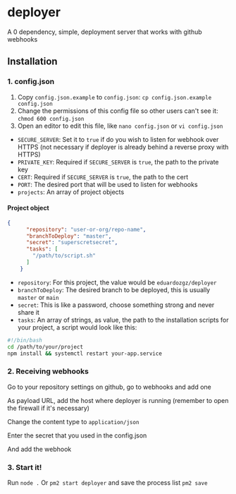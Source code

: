 # deployer
A 0 dependency, simple, deployment server that works with github webhooks

## Installation
### 1. config.json
1. Copy `config.json.example` to `config.json`: `cp config.json.example config.json`
2. Change the permissions of this config file so other users can't see it: `chmod 600 config.json`
3. Open an editor to edit this file, like `nano config.json` or `vi config.json`

- `SECURE_SERVER`: Set it to `true` if do you wish to listen for webhook over HTTPS (not necessary if deployer is already behind a reverse proxy with HTTPS)
- `PRIVATE_KEY`: Required if `SECURE_SERVER` is `true`, the path to the private key
- `CERT`: Required if `SECURE_SERVER` is `true`, the path to the cert
- `PORT`: The desired port that will be used to listen for webhooks
- `projects`: An array of project objects

#### Project object
```json
{
      "repository": "user-or-org/repo-name",
      "branchToDeploy": "master",
      "secret": "superscretsecret",
      "tasks": [
        "/path/to/script.sh"
      ]
    }
```
- `repository`: For this project, the value would be `eduardozgz/deployer`
- `branchToDeploy`: The desired branch to be deployed, this is usually `master` or `main`
- `secret`: This is like a password, choose something strong and never share it
- `tasks`: An array of strings, as value, the path to the installation scripts for your project, a script would look like this:
```sh
#!/bin/bash
cd /path/to/your/project
npm install && systemctl restart your-app.service
```

### 2. Receiving webhooks
Go to your repository settings on github, go to webhooks and add one

As payload URL, add the host where deployer is running (remember to open the firewall if it's necessary)

Change the content type to `application/json`

Enter the secret that you used in the config.json

And add the webhook

### 3. Start it!
Run `node .`
Or `pm2 start deployer` and save the process list `pm2 save`
